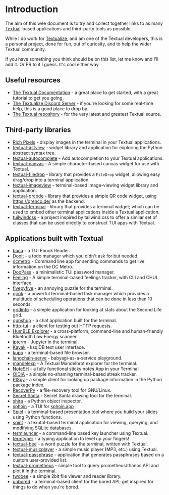# Introduction

The aim of this wee document is to try and collect together links to as many
[Textual](https://textual.textualize.io/)-based applications and third-party
tools as possible.

While I do work for [Textualize](https://www.textualize.io/), and am one of
the Textual developers, this is a personal project, done for fun, out of
curiosity, and to help the wider Textual community.

If you have something you think should be on this list, let me know and I'll
add it. Or PR to it I guess. It's cool either way.

## Useful resources

- [The Textual Documentation](https://textual.textualize.io/) - a great
  place to get started, with a great tutorial to get you going.
- [The Textualize Discord Server](https://discord.gg/Enf6Z3qhVr) - if you're
  looking for some real-time help, this is a good place to drop by.
- [The Textual repository](https://github.com/Textualize/textual) - for the
  very latest and greatest Textual source.

## Third-party libraries

- [Rich Pixels](https://github.com/darrenburns/rich-pixels) - display images
  in the terminal in your Textual applications.
- [textual-astview](https://github.com/davep/textual-astview) - widget
  library and application for exploring the Python abstract syntax tree.
- [textual-autocomplete](https://github.com/darrenburns/textual-autocomplete) -
  Add autocompletion to your Textual applications.
- [textual-canvas](https://github.com/davep/textual-canvas) - A simple
  character-based canvas widget for use with Textual.
- [textual-filedrop](https://github.com/agmmnn/textual-filedrop) - library
  that provides a `FileDrop` widget, allowing easy drag/drop into a terminal
  application.
- [textual-imageview](https://github.com/adamviola/textual-imageview) -
  terminal-based image-viewing widget library and application.
- [textual-qrcode](https://github.com/davep/textual-qrcode) - library that
  provides a simple QR code widget, using https://qrenco.de/ as the backend.
- [textual-terminal](https://github.com/mitosch/textual-terminal) - library
  that provides a terminal widget; which can be used to embed other terminal
  applications inside a Textual application.
- [tuilwindcss](https://github.com/koaning/tuilwindcss) - a project inspired
  by tailwind.css to offer a similar set of classes that can be used
  directly to construct TUI apps with Textual.

## Applications built with Textual

- [baca](https://github.com/wustho/baca) - a TUI Ebook Reader.
- [Dooit](https://github.com/kraanzu/dooit) - a todo manager which you
  didn't ask for but needed.
- [dcmetro](https://github.com/HarunFeraidon/dcmetro) - Command line app for
  sending commands to get live information on the DC Metro.
- [DooPass](https://github.com/doopath/PasswordManager) - a minimalistic TUI
  password manager.
- [Feeling](https://github.com/davep/feeling) - A simple terminal-based
  feelings tracker, with CLI and CHUI interface.
- [fivepyfive](https://github.com/davep/fivepyfive) - an annoying puzzle for
  the terminal.
- [girok](https://github.com/noisrucer/girok) - a powerful terminal-based
  task manager which provides a multitude of scheduling operations that can
  be done in less than 10 seconds.
- [gridinfo](https://github.com/davep/gridinfo) - a simple application for
  looking at stats about the Second Life grid.
- [gupshup](https://github.com/kraanzu/gupshup) - a chat application built
  for the terminal.
- [http-tui](https://github.com/treyhunner/http-tui) - a client for testing
  out HTTP requests.
- [HumBLE Explorer](https://github.com/koenvervloesem/humble-explorer) - a
  cross-platform, command-line and human-friendly Bluetooth Low Energy
  scanner.
- [jpterm](https://github.com/davidbrochart/jpterm) - Jupyter in the
  terminal.
- [Kayak](https://github.com/sauljabin/kayak) - ksqlDB text user interface.
- [kupo](https://github.com/darrenburns/kupo) - a terminal-based file
  browser.
- [langchain-serve](https://github.com/jina-ai/langchain-serve) - babyagi-as-a-service playground.
- [mandelexp](https://github.com/davep/textual-mandelbrot) - A Textual
  Mandelbrot explorer for the terminal.
- [NoteSH](https://github.com/Cvaniak/NoteSH) - a fully functional sticky notes App in your Terminal
- [OIDIA](https://github.com/davep/oidia) - a simple no-shaming
  terminal-based streak tracker.
- [PISpy](https://github.com/davep/pispy) - a simple client for looking up
  package information in the Python package index.
- [RecoverPy](https://github.com/PabloLec/RecoverPy) - a file-recovery tool
  for GNU/Linux.
- [Secret Santa](https://github.com/rodrigogiraoserrao/Secret-Santa) -
  Secret Santa drawing tool for the terminal.
- [shira](https://github.com/darrenburns/shira) - a Python object inspector.
- [sphoin](https://github.com/Parsecom/sphoin) - a TUI for [sphoin.app](https://sphoin.app)
- [Spiel](https://github.com/JoshKarpel/spiel) - a terminal-based presentation
  tool where you build your slides using Python functions.
- [sqint](https://github.com/cdelker/sqint) - a texutal-based terminal
  application for viewing, querying, and modifying SQLite databases.
- [termlauncer](https://github.com/falldeaf/termlauncher) - a command-line
  based key launcher using Textual.
- [termtyper](https://github.com/kraanzu/termtyper) - a typing application
  to level up your fingers!
- [textual-bee](https://github.com/torshepherd/textual-bee) - a word puzzle
  for the terminal, written with Textual.
- [textual-musicplayer](https://github.com/bluematt/textual-musicplayer) - a
  simple music player (MP3, etc.) using Textual.
- [textual-passphrase](https://github.com/JoshPaulie/textual-passphrase) -
  application that generates passphrases based on a custom user-provided
  list.
- [textual-prometheus](https://github.com/UmBsublime/textual-prometheus) -
  simple tool to query prometheus/thanos API and plot it in the terminal.
- [twobee](https://github.com/davep/twobee) - a simple 2bit file viewer and
  reader library.
- [unbored](https://github.com/davep/unbored) - a terminal-based client for
  the bored API; get inspired for things to do when you're bored.

[//]: # (README.md ends here)
